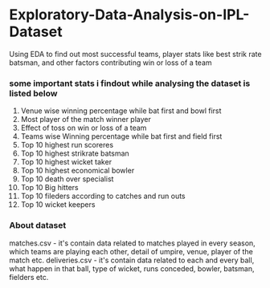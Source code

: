 # Exploratory-Data-Analysis-on-IPL-Dataset
Using EDA to find out most successful teams, player stats like best strik rate batsman, and other factors contributing win or loss of a team

### some important stats i findout while analysing the dataset is listed below 
1. Venue wise winning percentage while bat first and bowl first 
2. Most player of the match winner player 
3. Effect of toss on win or loss of a team 
4. Teams wise Winning percentage while bat first and field first 
5. Top 10 highest run scoreres 
6. Top 10 highest strikrate batsman 
7. Top 10 highest wicket taker 
8. Top 10 highest economical bowler 
9. Top 10 death over specialist 
10. Top 10 Big hitters 
11. Top 10 fileders according to catches and run outs 
12. Top 10 wicket keepers 


### About dataset 
matches.csv - it's contain data related to matches played in every season, which teams are playing each other, detail of umpire, venue, player of the match etc.
deliveries.csv - it's contain data related to each and every ball, what happen in that ball, type of wicket, runs conceded, bowler, batsman, fielders etc.

